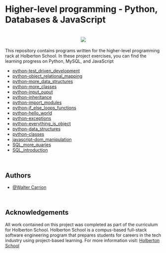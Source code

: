 # Higher-level programming - Python, Databases & JavaScript

<h1 align="center">
  <a>
    <img src="https://media.giphy.com/media/v1.Y2lkPTc5MGI3NjExeGk3MWZmOTFkYXEybnB0MnNlMDhxZDI2OXA5eWZqeWs0aTkxMGxjNCZlcD12MV9pbnRlcm5hbF9naWZfYnlfaWQmY3Q9Zw/CuuSHzuc0O166MRfjt/giphy.gif",/>
  </a>
</h1>

This repository contains programs written for the higher-level programming rack at Holberton School. In these project exercises, you can find the learning progress on Python, MySQL, and JavaScript

- [python-test_driven_development](https://github.com/Scopecr/holbertonschool-higher_level_programming/tree/main/python-test_driven_development)
- [python-object_relational_mapping](https://github.com/Scopecr/holbertonschool-higher_level_programming/tree/main/python-object_relational_mapping)
- [python-more_data_structures](https://github.com/Scopecr/holbertonschool-higher_level_programming/tree/main/python-more_data_structures)
- [python-more_classes](https://github.com/Scopecr/holbertonschool-higher_level_programming/tree/main/python-more_classes)
- [python-input_ouput](https://github.com/Scopecr/holbertonschool-higher_level_programming/tree/main/python-input_output)
- [python-inheritance](https://github.com/Scopecr/holbertonschool-higher_level_programming/tree/main/python-inheritance)
- [python-import_modules](https://github.com/Scopecr/holbertonschool-higher_level_programming/tree/main/python-import_modules)
- [python-if_else_loops_functions](https://github.com/Scopecr/holbertonschool-higher_level_programming/tree/main/python-if_else_loops_functions)
- [python-hello_world](https://github.com/Scopecr/holbertonschool-higher_level_programming/tree/main/python-hello_world)
- [python-exceptions](https://github.com/Scopecr/holbertonschool-higher_level_programming/tree/main/python-exceptions)
- [python-everything_is_object](https://github.com/Scopecr/holbertonschool-higher_level_programming/tree/main/python-everything_is_object)
- [python-data_structures](https://github.com/Scopecr/holbertonschool-higher_level_programming/tree/main/python-data_structures)
- [python-classes](https://github.com/Scopecr/holbertonschool-higher_level_programming/tree/main/python-classes)
- [javascript-dom_manipulation](https://github.com/Scopecr/holbertonschool-higher_level_programming/tree/main/javascript-dom_manipulation)
- [SQL_more_quaries](https://github.com/Scopecr/holbertonschool-higher_level_programming/tree/main/SQL_more_queries)
- [SQL_introduction](https://github.com/Scopecr/holbertonschool-higher_level_programming/tree/main/SQL_introduction)
<br>
  
## Authors

- [@Walter Carrion](https://github.com/Scopecr)
<br>

## Acknowledgements

All work contained on this project was completed as part of the curriculum for  Holberton School.
Holberton School is a compus-based full-stack software engineering program that prepares students for careers in the tech industry using project-based learning. For more information visit: [Holberton School](https://holbertonschoolpr.com/EN/foundation.html)
